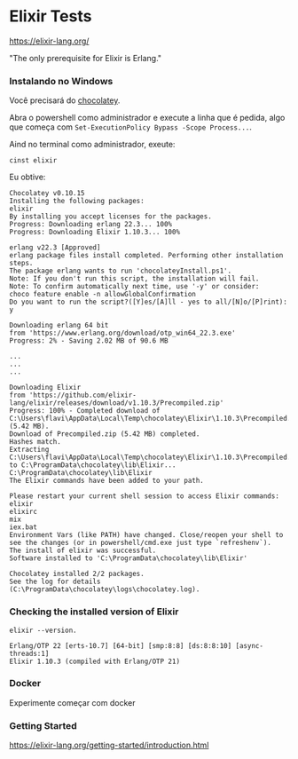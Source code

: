 # Elixir Tests

https://elixir-lang.org/

"The only prerequisite for Elixir is Erlang."

### Instalando no Windows

Você precisará do [chocolatey](https://chocolatey.org/install).

Abra o powershell como administrador e execute a linha que é pedida,
algo que começa com `Set-ExecutionPolicy Bypass -Scope Process...`.

Aind no terminal como administrador, exeute:

    cinst elixir

Eu obtive:

    Chocolatey v0.10.15
    Installing the following packages:
    elixir
    By installing you accept licenses for the packages.
    Progress: Downloading erlang 22.3... 100%
    Progress: Downloading Elixir 1.10.3... 100%

    erlang v22.3 [Approved]
    erlang package files install completed. Performing other installation steps.
    The package erlang wants to run 'chocolateyInstall.ps1'.
    Note: If you don't run this script, the installation will fail.
    Note: To confirm automatically next time, use '-y' or consider:
    choco feature enable -n allowGlobalConfirmation
    Do you want to run the script?([Y]es/[A]ll - yes to all/[N]o/[P]rint): y

    Downloading erlang 64 bit
    from 'https://www.erlang.org/download/otp_win64_22.3.exe'
    Progress: 2% - Saving 2.02 MB of 90.6 MB

    ...
    ...
    ...

    Downloading Elixir
    from 'https://github.com/elixir-lang/elixir/releases/download/v1.10.3/Precompiled.zip'
    Progress: 100% - Completed download of C:\Users\flavi\AppData\Local\Temp\chocolatey\Elixir\1.10.3\Precompiled.zip (5.42 MB).
    Download of Precompiled.zip (5.42 MB) completed.
    Hashes match.
    Extracting C:\Users\flavi\AppData\Local\Temp\chocolatey\Elixir\1.10.3\Precompiled.zip to C:\ProgramData\chocolatey\lib\Elixir...
    C:\ProgramData\chocolatey\lib\Elixir
    The Elixir commands have been added to your path.

    Please restart your current shell session to access Elixir commands:
    elixir
    elixirc
    mix
    iex.bat
    Environment Vars (like PATH) have changed. Close/reopen your shell to
    see the changes (or in powershell/cmd.exe just type `refreshenv`).
    The install of elixir was successful.
    Software installed to 'C:\ProgramData\chocolatey\lib\Elixir'

    Chocolatey installed 2/2 packages.
    See the log for details (C:\ProgramData\chocolatey\logs\chocolatey.log).


### Checking the installed version of Elixir

    elixir --version.

    Erlang/OTP 22 [erts-10.7] [64-bit] [smp:8:8] [ds:8:8:10] [async-threads:1]
    Elixir 1.10.3 (compiled with Erlang/OTP 21)


### Docker

Experimente começar com docker


### Getting Started

https://elixir-lang.org/getting-started/introduction.html
